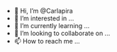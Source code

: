 - 👋 Hi, I’m @Carlapira
- 👀 I’m interested in ...
- 🌱 I’m currently learning ...
- 💞️ I’m looking to collaborate on ...
- 📫 How to reach me ...

<!---
Carlapira/Carlapira is a ✨ special ✨ repository because its `README.md` (this file) appears on your GitHub profile.
You can click the Preview link to take a look at your changes.
--->
